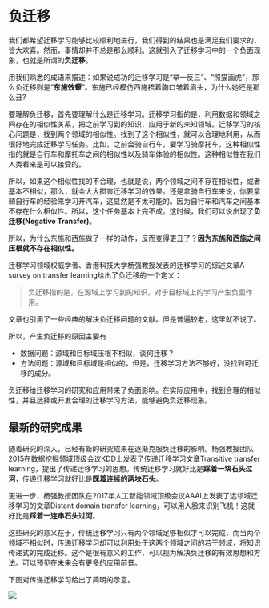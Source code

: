# 负迁移

我们都希望迁移学习能够比较顺利地进行，我们得到的结果也是满足我们要求的，皆大欢喜。然而，事情却并不总是那么顺利。这就引入了迁移学习中的一个负面现象，也就是所谓的**负迁移**。

用我们熟悉的成语来描述：如果说成功的迁移学习是“举一反三”、“照猫画虎”，那么负迁移则是“**东施效颦**”。东施已经模仿西施捂着胸口皱着眉头，为什么她还是那么丑?

要理解负迁移，首先要理解什么是迁移学习。迁移学习指的是，利用数据和领域之间存在的相似性关系，把之前学习到的知识，应用于新的未知领域。迁移学习的核心问题是，找到两个领域的相似性。找到了这个相似性，就可以合理地利用，从而很好地完成迁移学习任务。比如，之前会骑自行车，要学习骑摩托车，这种相似性指的就是自行车和摩托车之间的相似性以及骑车体验的相似性。这种相似性在我们人类看来是可以接受的。

所以，如果这个相似性找的不合理，也就是说，两个领域之间不存在相似性，或者基本不相似，那么，就会大大损害迁移学习的效果。还是拿骑自行车来说，你要拿骑自行车的经验来学习开汽车，这显然是不太可能的。因为自行车和汽车之间基本不存在什么相似性。所以，这个任务基本上完不成。这时候，我们可以说出现了**负迁移(Negative Transfer)**。

所以，为什么东施和西施做了一样的动作，反而变得更丑了？**因为东施和西施之间压根就不存在相似性。**

迁移学习领域权威学者、香港科技大学杨强教授发表的迁移学习的综述文章A survey on transfer learning给出了负迁移的一个定义：

> 负迁移指的是，在源域上学习到的知识，对于目标域上的学习产生负面作用。

文章也引用了一些经典的解决负迁移问题的文献。但是普遍较老，这里就不说了。

所以，产生负迁移的原因主要有：

- 数据问题：源域和目标域压根不相似，谈何迁移？
- 方法问题：源域和目标域是相似的，但是，迁移学习方法不够好，没找到可迁移的成分。

负迁移给迁移学习的研究和应用带来了负面影响。在实际应用中，找到合理的相似性，并且选择或开发合理的迁移学习方法，能够避免负迁移现象。

## 最新的研究成果

随着研究的深入，已经有新的研究成果在逐渐克服负迁移的影响。杨强教授团队2015在数据挖掘领域顶级会议KDD上发表了传递迁移学习文章Transitive transfer learning，提出了传递迁移学习的思想。传统迁移学习就好比是**踩着一块石头过河**，传递迁移学习就好比是**踩着连续的两块石头**。

更进一步，杨强教授团队在2017年人工智能领域顶级会议AAAI上发表了远领域迁移学习的文章Distant domain transfer learning，可以用人脸来识别飞机！这就好比是**踩着一连串石头过河**。

这些研究的意义在于，传统迁移学习只有两个领域足够相似才可以完成，而当两个领域不相似时，传递迁移学习却可以利用处于这两个领域之间的若干领域，将知识传递式的完成迁移。这个是很有意义的工作，可以视为解决负迁移的有效思想和方法。可以预见在未来会有更多的应用前景。

下图对传递迁移学习给出了简明的示意。

![](https://raw.githubusercontent.com/jindongwang/transferlearning-tutorial/master/src/figures/png/fig-introduction-negativetransfer.png)